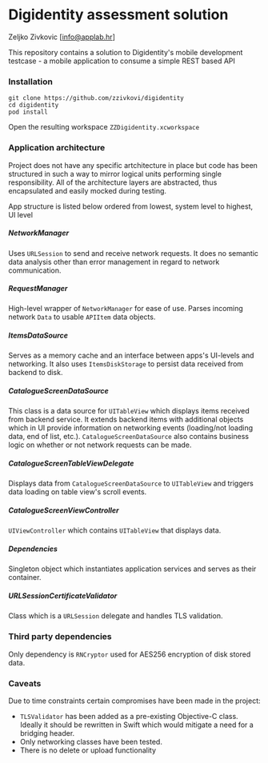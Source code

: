 # Digidentity assessment solution
Zeljko Zivkovic [info@applab.hr]

This repository contains a solution to Digidentity's mobile development testcase - a mobile application to consume a simple REST based API

### Installation

```
git clone https://github.com/zzivkovi/digidentity
cd digidentity
pod install
```
Open the resulting workspace `ZZDigidentity.xcworkspace`

### Application architecture
Project does not have any specific artchitecture in place but code has been structured in such a way to mirror logical units performing single responsibility. All of the architecture layers are abstracted, thus encapsulated and easily mocked during testing.

App structure is listed below ordered from lowest, system level to highest, UI level

##### NetworkManager
Uses `URLSession` to send and receive network requests. It does no semantic data analysis other than error management in regard to network communication.

##### RequestManager
High-level wrapper of `NetworkManager` for ease of use. Parses incoming network `Data` to usable `APIItem` data objects.

##### ItemsDataSource
Serves as a memory cache and an interface between apps's UI-levels and networking. It also uses `ItemsDiskStorage` to persist data received from backend to disk.

##### CatalogueScreenDataSource
This class is a data source for `UITableView` which displays items received from backend service. It extends backend items with additional objects which in UI provide information on networking events (loading/not loading data, end of list, etc.). `CatalogueScreenDataSource` also contains business logic on whether or not network requests can be made.

##### CatalogueScreenTableViewDelegate
Displays data from `CatalogueScreenDataSource` to `UITableView` and triggers data loading on table view's scroll events.

##### CatalogueScreenViewController
`UIViewController` which contains `UITableView` that displays data.

##### Dependencies
Singleton object which instantiates application services and serves as their container.

##### URLSessionCertificateValidator
Class which is a `URLSession` delegate and handles TLS validation.


### Third party dependencies
Only dependency is `RNCryptor` used for AES256 encryption of disk stored data.


### Caveats
Due to time constraints certain compromises have been made in the project:
- `TLSValidator` has been added as a pre-existing Objective-C class. Ideally it should be rewritten in Swift which would mitigate a need for a bridging header.
- Only networking classes have been tested.
- There is no delete or upload functionality

